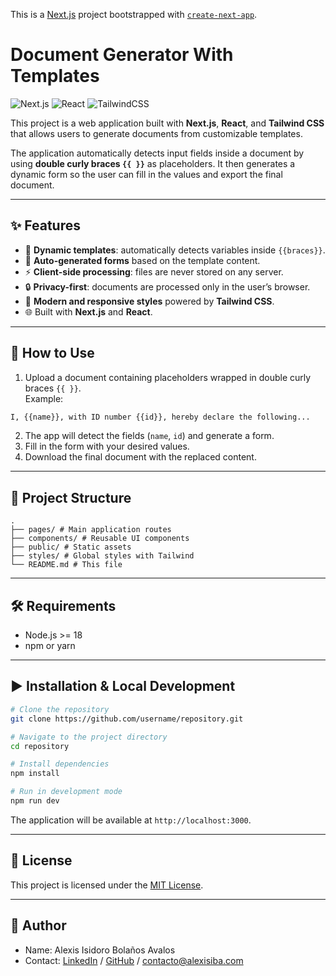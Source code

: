 This is a [Next.js](https://nextjs.org) project bootstrapped with [`create-next-app`](https://nextjs.org/docs/app/api-reference/cli/create-next-app).

# Document Generator With Templates

![Next.js](https://img.shields.io/badge/Next.js-000000?style=for-the-badge&logo=nextdotjs&logoColor=white)
![React](https://img.shields.io/badge/React-20232a?style=for-the-badge&logo=react&logoColor=61DAFB)
![TailwindCSS](https://img.shields.io/badge/Tailwind_CSS-38B2AC?style=for-the-badge&logo=tailwind-css&logoColor=white)

This project is a web application built with **Next.js**, **React**, and **Tailwind CSS** that allows users to generate documents from customizable templates.

The application automatically detects input fields inside a document by using **double curly braces `{{ }}`** as placeholders. It then generates a dynamic form so the user can fill in the values and export the final document.

---

## ✨ Features

- 📄 **Dynamic templates**: automatically detects variables inside `{{braces}}`.
- 📝 **Auto-generated forms** based on the template content.
- ⚡ **Client-side processing**: files are never stored on any server.
- 🔒 **Privacy-first**: documents are processed only in the user’s browser.
- 🎨 **Modern and responsive styles** powered by **Tailwind CSS**.
- 🌐 Built with **Next.js** and **React**.

---

## 🚀 How to Use

1. Upload a document containing placeholders wrapped in double curly braces `{{ }}`.  
   Example:

```markdown
I, {{name}}, with ID number {{id}}, hereby declare the following...
```

2. The app will detect the fields (`name`, `id`) and generate a form.
3. Fill in the form with your desired values.
4. Download the final document with the replaced content.

---

## 📂 Project Structure

```
.
├── pages/ # Main application routes
├── components/ # Reusable UI components
├── public/ # Static assets
├── styles/ # Global styles with Tailwind
└── README.md # This file
```

---

## 🛠️ Requirements

- Node.js >= 18
- npm or yarn

---

## ▶️ Installation & Local Development

```bash
# Clone the repository
git clone https://github.com/username/repository.git

# Navigate to the project directory
cd repository

# Install dependencies
npm install

# Run in development mode
npm run dev
```

The application will be available at `http://localhost:3000`.

---

## 📜 License

This project is licensed under the [MIT License](./LICENSE).

---

## 👤 Author

- Name: Alexis Isidoro Bolaños Avalos
- Contact: [LinkedIn](https://linkedin.com/in/alexisiba) / [GitHub](https://github.com/alexisiba) / contacto@alexisiba.com
